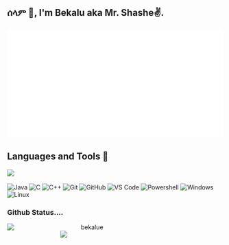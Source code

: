 ## ሰላም 🫡, I'm Bekalu aka Mr. Shashe✌️.
<p align="center">
	<a href="https://www.youtube.com/watch?v=dQw4w9WgXcQ">
		<picture>
			<source media="(prefers-color-scheme: dark)" srcset="dark.svg#gh-dark-mode-only">
			<img src="light.svg#gh-dark-mode-only">
		</picture>
	</a>
</p>


 ## Languages and Tools :frog:
 ![](https://komarev.com/ghpvc/?username=bekalue&style=flat-square)
 
![Java](http://img.shields.io/badge/-Java-5B4638?style=flat-square&logo=java&logoColor=ffffff)
![C](https://img.shields.io/badge/-C-%231572B6?style=flat-square&logo=c)
![C++](https://img.shields.io/badge/-C++-%231572B6?style=flat-square&logo=c++)
![Git](https://img.shields.io/badge/-Git-%23F05032?style=flat-square&logo=git&logoColor=%23ffffff)
![GitHub](https://img.shields.io/badge/-GitHub-181717?style=flat-square&logo=github)
![VS Code](http://img.shields.io/badge/-VS%20Code-007ACC?style=flat-square&logo=visual-studio-code&logoColor=ffffff)
![Powershell](http://img.shields.io/badge/-Powershell-5391FE?style=flat-square&logo=powershell&logoColor=ffffff)
![Windows](http://img.shields.io/badge/-Windows-0078D6?style=flat-square&logo=windows&logoColor=ffffff)
![Linux](http://img.shields.io/badge/-Linux-5B4638?style=flat-square&logo=linux&logoColor=%23ffffff)




<h3 align="left">Github Status....</h3>
<p align=center>
  <div align=center>
    <a href="https://github.com/denvercoder1/github-readme-streak-stats" title="Go to Source">
      <img align="left" width=380 src="https://github-readme-streak-stats.herokuapp.com/?user=bekalue&theme=dark&border=ffffff&hide_border=true" alt="bekalue" />
    </a>
    <a href="https://github.com/anuraghazra/github-readme-stats" title="Go to Source">
      <img align="right" width=380 src="https://github-readme-stats.vercel.app/api?username=bekalue&show_icons=true&theme=dark&border_color=ffffff&hide_border=true" />
</p>
